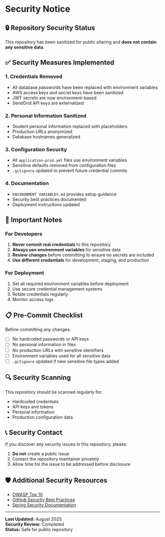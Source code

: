 # Security Notice

## 🔒 Repository Security Status

This repository has been sanitized for public sharing and **does not contain any sensitive data**.

## ✅ Security Measures Implemented

### 1. **Credentials Removed**
- All database passwords have been replaced with environment variables
- AWS access keys and secret keys have been sanitized
- JWT secrets are now environment-based
- SendGrid API keys are externalized

### 2. **Personal Information Sanitized**
- Student personal information replaced with placeholders
- Production URLs anonymized
- Database hostnames generalized

### 3. **Configuration Security**
- All `application-prod.yml` files use environment variables
- Sensitive defaults removed from configuration files
- `.gitignore` updated to prevent future credential commits

### 4. **Documentation**
- `ENVIRONMENT_VARIABLES.md` provides setup guidance
- Security best practices documented
- Deployment instructions updated

## 🚨 Important Notes

### For Developers
1. **Never commit real credentials** to this repository
2. **Always use environment variables** for sensitive data
3. **Review changes** before committing to ensure no secrets are included
4. **Use different credentials** for development, staging, and production

### For Deployment
1. Set all required environment variables before deployment
2. Use secure credential management systems
3. Rotate credentials regularly
4. Monitor access logs

## 📋 Pre-Commit Checklist

Before committing any changes:
- [ ] No hardcoded passwords or API keys
- [ ] No personal information in files
- [ ] No production URLs with sensitive identifiers
- [ ] Environment variables used for all sensitive data
- [ ] `.gitignore` updated if new sensitive file types added

## 🔍 Security Scanning

This repository should be scanned regularly for:
- Hardcoded credentials
- API keys and tokens
- Personal information
- Production configuration data

## 📞 Security Contact

If you discover any security issues in this repository, please:
1. **Do not** create a public issue
2. Contact the repository maintainer privately
3. Allow time for the issue to be addressed before disclosure

## 🛡️ Additional Security Resources

- [OWASP Top 10](https://owasp.org/www-project-top-ten/)
- [GitHub Security Best Practices](https://docs.github.com/en/code-security)
- [Spring Security Documentation](https://spring.io/projects/spring-security)

---

**Last Updated:** August 2025  
**Security Review:** Completed  
**Status:** Safe for public repository
